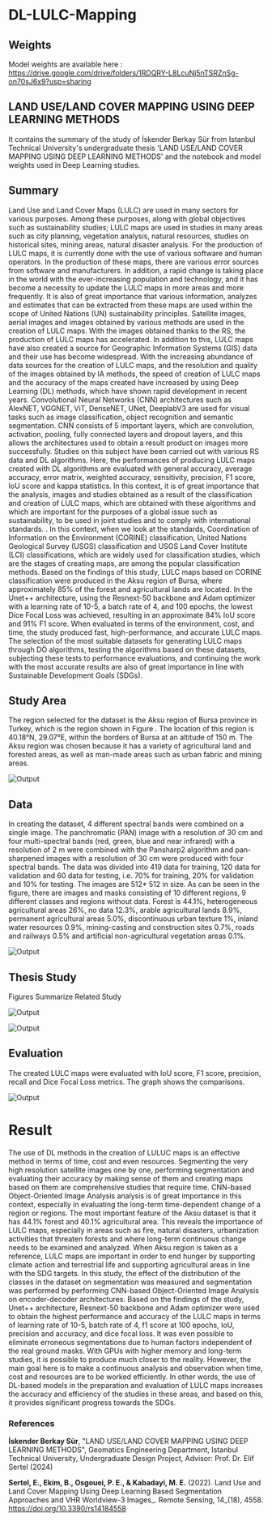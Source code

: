# DL-LULC-Mapping

## Weights

Model weights are available here : 
https://drive.google.com/drive/folders/1RDQRY-L8LcuNj5nTSRZnSg-on70sJ6x9?usp=sharing

## LAND USE/LAND COVER MAPPING USING DEEP LEARNING METHODS

It contains the summary of the study of İskender Berkay Sür from Istanbul Technical University's undergraduate thesis 'LAND USE/LAND COVER MAPPING USING DEEP LEARNING METHODS' and the notebook and model weights used in Deep Learning studies.

## Summary

Land Use and Land Cover Maps (LULC) are used in many sectors for various purposes. Among these purposes, along with global objectives such as sustainability studies; LULC maps are used in studies in many areas such as city planning, vegetation analysis, natural resources, studies on historical sites, mining areas, natural disaster analysis. For the production of LULC maps, it is currently done with the use of various software and human operators. In the production of these maps, there are various error sources from software and manufacturers. In addition, a rapid change is taking place in the world with the ever-increasing population and technology, and it has become a necessity to update the LULC maps in more areas and more frequently. It is also of great importance that various information, analyzes and estimates that can be extracted from these maps are used within the scope of United Nations (UN) sustainability principles. Satellite images, aerial images and images obtained by various methods are used in the creation of LULC maps. With the images obtained thanks to the RS, the production of LULC maps has accelerated. In addition to this, LULC maps have also created a source for Geographic Information Systems (GIS) data and their use has become widespread. With the increasing abundance of data sources for the creation of LULC maps, and the resolution and quality of the images obtained by IA methods, the speed of creation of LULC maps and the accuracy of the maps created have increased by using Deep Learning (DL) methods, which have shown rapid development in recent years. Convolutional Neural Networks (CNN) architectures such as AlexNET, VGGNET, ViT, DenseNET, UNet, DeeplabV3 are used for visual tasks such as image classification, object recognition and semantic segmentation. CNN consists of 5 important layers, which are convolution, activation, pooling, fully connected layers and dropout layers, and this allows the architectures used to obtain a result product on images more successfully. Studies on this subject have been carried out with various RS data and DL algorithms. Here, the performances of producing LULC maps created with DL algorithms are evaluated with general accuracy, average accuracy, error matrix, weighted accuracy, sensitivity, precision, F1 score, IoU score and kappa statistics. In this context, it is of great importance that the analysis, images and studies obtained as a result of the classification and creation of LULC maps, which are obtained with these algorithms and which are important for the purposes of a global issue such as sustainability, to be used in joint studies and to comply with international standards. . In this context, when we look at the standards, Coordination of Information on the Environment (CORINE) classification, United Nations Geological Survey (USGS) classification and USGS Land Cover Institute (LCI) classifications, which are widely used for classification studies, which are the stages of creating maps, are among the popular classification methods. Based on the findings of this study, LULC maps based on CORINE classification were produced in the Aksu region of Bursa, where approximately 85% of the forest and agricultural lands are located. In the Unet++ architecture, using the Resnext-50 backbone and Adam optimizer with a learning rate of 10-5, a batch rate of 4, and 100 epochs, the lowest Dice Focal Loss was achieved, resulting in an approximate 84% IoU score and 91% F1 score. When evaluated in terms of the environment, cost, and time, the study produced fast, high-performance, and accurate LULC maps. The selection of the most suitable datasets for generating LULC maps through DÖ algorithms, testing the algorithms based on these datasets, subjecting these tests to performance evaluations, and continuing the work with the most accurate results are also of great importance in line with Sustainable Development Goals (SDGs).

## Study Area

The region selected for the dataset is the Aksu region of Bursa province in Turkey, which is the region shown in Figure . The location of this region is 40.18°N, 29.07°E, within the borders of Bursa at an altitude of 150 m. The Aksu region was chosen because it has a variety of agricultural land and forested areas, as well as man-made areas such as urban fabric and mining areas.

![Output](https://github.com/RSandAI/DL-LULC-Mapping/blob/main/Images/Area.png?raw=true)

## Data

In creating the dataset, 4 different spectral bands were combined on a single image. The panchromatic (PAN) image with a resolution of 30 cm and four multi-spectral bands (red, green, blue and near infrared) with a resolution of 2 m were combined with the Pansharp2 algorithm and pan-sharpened images with a resolution of 30 cm were produced with four spectral bands. The data was divided into 419 data for training, 120 data for validation and 60 data for testing, i.e. 70% for training, 20% for validation and 10% for testing. The images are 512* 512 in size. As can be seen in the figure, there are images and masks consisting of 10 different regions, 9 different classes and regions without data. Forest is 44.1%, heterogeneous agricultural areas 26%, no data 12.3%, arable agricultural lands 8.9%, permanent agricultural areas 5.0%, discontinuous urban texture 1%, inland water resources 0.9%, mining-casting and construction sites 0.7%, roads and railways 0.5% and artificial non-agricultural vegetation areas 0.1%.

![Output](https://github.com/RSandAI/DL-LULC-Mapping/blob/main/Images/Data%20Classes.png?raw=true)

##  Thesis Study

Figures Summarize Related Study

![Output](https://github.com/RSandAI/DL-LULC-Mapping/blob/main/Images/Method.png?raw=true)

![Output](https://github.com/RSandAI/DL-LULC-Mapping/blob/main/Images/Test%20Maps.png?raw=true)

## Evaluation

The created LULC maps were evaluated with IoU score, F1 score, precision, recall and Dice Focal Loss metrics. The graph shows the comparisons.

![Output](https://github.com/RSandAI/DL-LULC-Mapping/blob/main/Images/Metrics.png?raw=true)

# Result

The use of DL methods in the creation of LULUC maps is an effective method in terms of time, cost and even resources. Segmenting the very high resolution satellite images one by one, performing segmentation and evaluating their accuracy by making sense of them and creating maps based on them are comprehensive studies that require time. CNN-based Object-Oriented Image Analysis analysis is of great importance in this context, especially in evaluating the long-term time-dependent change of a region or regions. The most important feature of the Aksu dataset is that it has 44.1% forest and 40.1% agricultural area. This reveals the importance of LULC maps, especially in areas such as fire, natural disasters, urbanization activities that threaten forests and where long-term continuous change needs to be examined and analyzed. When Aksu region is taken as a reference, LULC maps are important in order to end hunger by supporting climate action and terrestrial life and supporting agricultural areas in line with the SDG targets. In this study, the effect of the distribution of the classes in the dataset on segmentation was measured and segmentation was performed by performing CNN-based Object-Oriented Image Analysis on encoder-decoder architectures. Based on the findings of the study, Unet++ architecture, Resnext-50 backbone and Adam optimizer were used to obtain the highest performance and accuracy of the LULC maps in terms of learning rate of 10-5, batch rate of 4, f1 score at 100 epochs, IoU, precision and accuracy, and dice focal loss. It was even possible to eliminate erroneous segmentations due to human factors independent of the real ground masks. With GPUs with higher memory and long-term studies, it is possible to produce much closer to the reality. However, the main goal here is to make a continuous analysis and observation when time, cost and resources are to be worked efficiently. In other words, the use of DL-based models in the preparation and evaluation of LULC maps increases the accuracy and efficiency of the studies in these areas, and based on this, it provides significant progress towards the SDGs.

### References

**İskender Berkay Sür**, "LAND USE/LAND COVER MAPPING USING DEEP LEARNING METHODS", Geomatics Engineering Department, Istanbul Technical University, Undergraduate Design Project, Advisor: Prof. Dr. Elif Sertel (2024)

**Sertel, E., Ekim, B., Osgouei, P. E., & Kabadayi, M. E.** (2022). Land Use and Land Cover Mapping Using Deep Learning Based Segmentation Approaches and VHR Worldview-3 Images_. Remote Sensing, 14_(18), 4558. https://doi.org/10.3390/rs14184558
